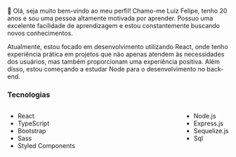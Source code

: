 👋 Olá, seja muito bem-vindo ao meu perfil! Chamo-me Luiz Felipe, tenho 20 anos e sou uma pessoa altamente motivada por aprender. Possuo uma excelente facilidade de aprendizagem e estou constantemente buscando novos conhecimentos.

Atualmente, estou focado em desenvolvimento utilizando React, onde tenho experiência prática em projetos que não apenas atendem às necessidades dos usuários, mas também proporcionam uma experiência positiva. Além disso, estou começando a estudar Node para o desenvolvimento no back-end.

<h3>Tecnologias</h3>

<div style="display: flex; justify-content: space-between;">

<div>
  <ul> 
    <li>React</li>
    <li>TypeScript</li>
    <li>Bootstrap</li>
    <li>Sass</li>
    <li>Styled Components</li>
  </ul>
</div>
<div>
  <ul>
    <li>Node.js</li>
    <li>Express.js</li>
    <li>Sequelize.js</li>
    <li>Sql</li>
  </ul>
</div>

</div>

